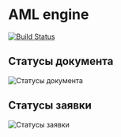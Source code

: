 # AML engine

[![Build Status](https://travis-ci.org/alfagen/aml-engine.svg?branch=master)](https://travis-ci.org/alfagen/aml-engine)


## Статусы документа

![Статусы документа](https://github.com/alfagen/aml-engine/blob/master/doc/aml_order_documents_workflow.png?raw=true)

## Статусы заявки

![Статусы заявки](https://github.com/alfagen/aml-engine/blob/master/doc/aml_orders_workflow.png?raw=true)
